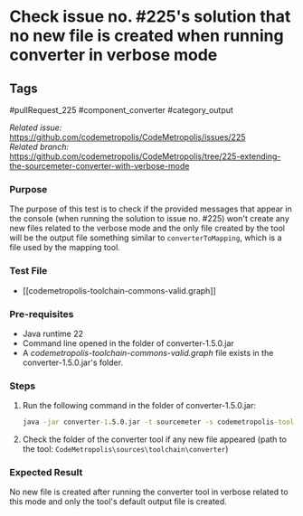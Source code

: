 # Check issue no. #225's solution that no new file is created when running converter in verbose mode

## Tags
#pullRequest_225 #component_converter #category_output

_Related issue:_ https://github.com/codemetropolis/CodeMetropolis/issues/225 <br>
_Related branch:_ https://github.com/codemetropolis/CodeMetropolis/tree/225-extending-the-sourcemeter-converter-with-verbose-mode

### Purpose
The purpose of this test is to check if the provided messages that appear in the console (when running the solution to issue no. #225) won't create any new files related to the verbose mode and the only file created by the tool will be the output file something similar to `converterToMapping`, which is a file used by the mapping tool.

### Test File
- [[codemetropolis-toolchain-commons-valid.graph]]

### Pre-requisites
- Java runtime 22
- Command line opened in the folder of converter-1.5.0.jar
- A *codemetropolis-toolchain-commons-valid.graph* file exists in the converter-1.5.0.jar's folder.
### Steps
1. Run the following command in the folder of converter-1.5.0.jar:
	```cmd
	java -jar converter-1.5.0.jar -t sourcemeter -s codemetropolis-toolchain-commons-valid.graph -v
	```
2. Check the folder of the converter tool if any new file appeared
(path to the tool: `CodeMetropolis\sources\toolchain\converter`) 

### Expected Result
No new file is created after running the converter tool in verbose related to this mode and only the tool's default output file is created.